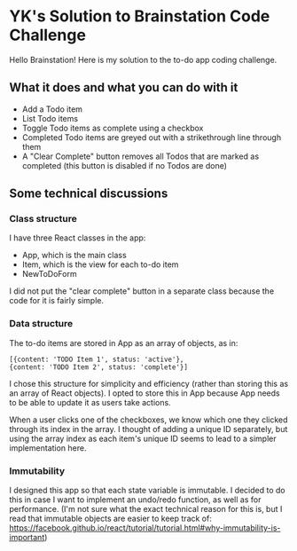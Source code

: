 # YK's Solution to Brainstation Code Challenge

Hello Brainstation! Here is my solution to the to-do app coding challenge.

## What it does and what you can do with it
- Add a Todo item
- List Todo items
- Toggle Todo items as complete using a checkbox
- Completed Todo items are greyed out with a strikethrough line through them
- A "Clear Complete" button removes all Todos that are marked as completed (this button is disabled if no Todos are done)

## Some technical discussions

### Class structure

I have three React classes in the app:
- App, which is the main class
- Item, which is the view for each to-do item
- NewToDoForm

I did not put the "clear complete" button in a separate class because the code for it is fairly simple.

### Data structure

The to-do items are stored in App as an array of objects, as in:
```
[{content: 'TODO Item 1', status: 'active'},
{content: 'TODO Item 2', status: 'complete'}]  
```

I chose this structure for simplicity and efficiency (rather than storing this as an array of React objects). I opted to store this in App because App needs to be able to update it as users take actions.

When a user clicks one of the checkboxes, we know which one they clicked through its index in the array. I thought of adding a unique ID separately, but using the array index as each item's unique ID seems to lead to a simpler implementation here.

### Immutability
I designed this app so that each state variable is immutable. I decided to do this in case I want to implement an undo/redo function, as well as for performance. (I'm not sure what the exact technical reason for this is, but I read that immutable objects are easier to keep track of: https://facebook.github.io/react/tutorial/tutorial.html#why-immutability-is-important)
